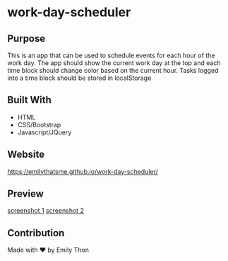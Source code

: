 # work-day-scheduler 

## Purpose
This is an app that can be used to schedule events for each hour of the work day. The app should show the current work day at the top and each time block should change color based on the current hour. Tasks logged into a time block should be stored in localStorage

## Built With
- HTML
- CSS/Bootstrap
- Javascript/JQuery

## Website
https://emilythatsme.github.io/work-day-scheduler/

## Preview
[screenshot 1](./assets/images/screenshot-1.jpg)
[screenshot 2](./assets/images/screenshot-2.jpg)

## Contribution
Made with ❤️ by Emily Thon
